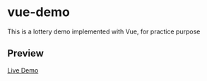 # vue-demo

This is a lottery demo implemented with Vue, for practice purpose

## Preview
[Live Demo](https://vue-lottery.vercel.app/)
